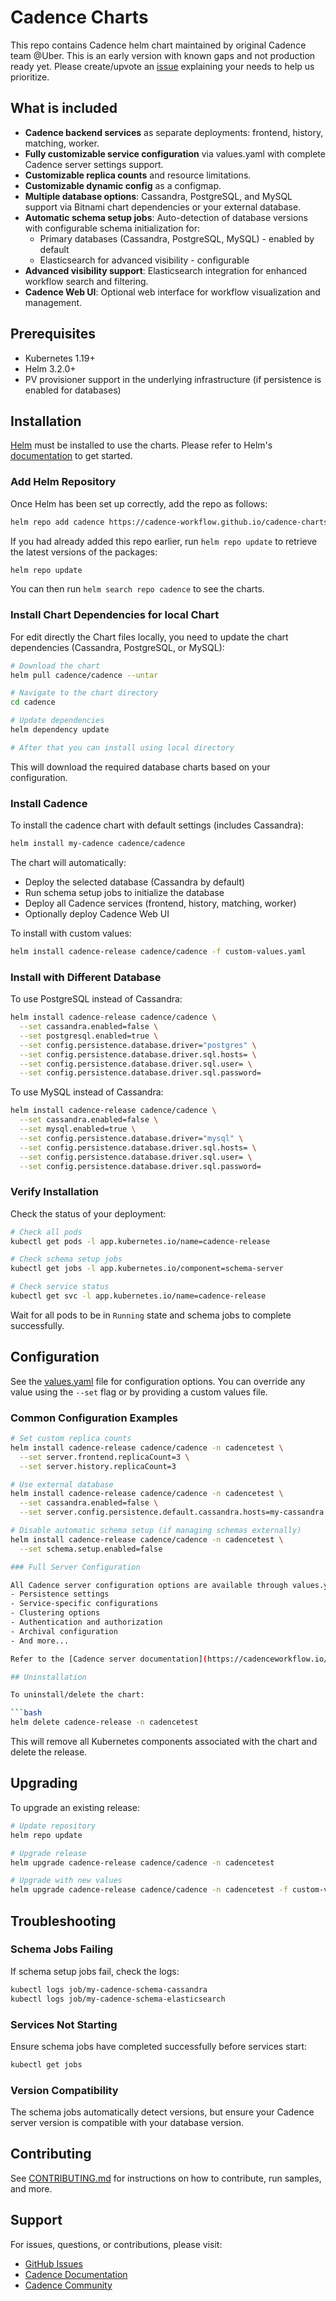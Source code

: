 # Cadence Charts

This repo contains Cadence helm chart maintained by original Cadence team @Uber.
This is an early version with known gaps and not production ready yet. 
Please create/upvote an [issue](https://github.com/uber/cadence-charts/issues) explaining your needs to help us prioritize.

## What is included

- **Cadence backend services** as separate deployments: frontend, history, matching, worker.
- **Fully customizable service configuration** via values.yaml with complete Cadence server settings support.
- **Customizable replica counts** and resource limitations.
- **Customizable dynamic config** as a configmap.
- **Multiple database options**: Cassandra, PostgreSQL, and MySQL support via Bitnami chart dependencies or your external database.
- **Automatic schema setup jobs**: Auto-detection of database versions with configurable schema initialization for:
  - Primary databases (Cassandra, PostgreSQL, MySQL) - enabled by default
  - Elasticsearch for advanced visibility - configurable
- **Advanced visibility support**: Elasticsearch integration for enhanced workflow search and filtering.
- **Cadence Web UI**: Optional web interface for workflow visualization and management.

## Prerequisites

- Kubernetes 1.19+
- Helm 3.2.0+
- PV provisioner support in the underlying infrastructure (if persistence is enabled for databases)

## Installation

[Helm](https://helm.sh) must be installed to use the charts. Please refer to
Helm's [documentation](https://helm.sh/docs) to get started.

### Add Helm Repository

Once Helm has been set up correctly, add the repo as follows:

```bash
helm repo add cadence https://cadence-workflow.github.io/cadence-charts
```

If you had already added this repo earlier, run `helm repo update` to retrieve
the latest versions of the packages:

```bash
helm repo update
```

You can then run `helm search repo cadence` to see the charts.

### Install Chart Dependencies for local Chart

For edit directly the Chart files locally, you need to update the chart dependencies (Cassandra, PostgreSQL, or MySQL):

```bash
# Download the chart
helm pull cadence/cadence --untar

# Navigate to the chart directory
cd cadence

# Update dependencies
helm dependency update

# After that you can install using local directory
```

This will download the required database charts based on your configuration.

### Install Cadence

To install the cadence chart with default settings (includes Cassandra):

```bash
helm install my-cadence cadence/cadence
```

The chart will automatically:
- Deploy the selected database (Cassandra by default)
- Run schema setup jobs to initialize the database
- Deploy all Cadence services (frontend, history, matching, worker)
- Optionally deploy Cadence Web UI

To install with custom values:

```bash
helm install cadence-release cadence/cadence -f custom-values.yaml
```

### Install with Different Database

To use PostgreSQL instead of Cassandra:

```bash
helm install cadence-release cadence/cadence \
  --set cassandra.enabled=false \
  --set postgresql.enabled=true \
  --set config.persistence.database.driver="postgres" \
  --set config.persistence.database.driver.sql.hosts= \
  --set config.persistence.database.driver.sql.user= \
  --set config.persistence.database.driver.sql.password= 
```

To use MySQL instead of Cassandra:


```bash
helm install cadence-release cadence/cadence \
  --set cassandra.enabled=false \
  --set mysql.enabled=true \
  --set config.persistence.database.driver="mysql" \
  --set config.persistence.database.driver.sql.hosts= \
  --set config.persistence.database.driver.sql.user= \
  --set config.persistence.database.driver.sql.password= 
```

### Verify Installation

Check the status of your deployment:

```bash
# Check all pods
kubectl get pods -l app.kubernetes.io/name=cadence-release

# Check schema setup jobs
kubectl get jobs -l app.kubernetes.io/component=schema-server

# Check service status
kubectl get svc -l app.kubernetes.io/name=cadence-release
```

Wait for all pods to be in `Running` state and schema jobs to complete successfully.

## Configuration

See the [values.yaml](values.yaml) file for configuration options. You can override any value using the `--set` flag or by providing a custom values file.

### Common Configuration Examples

```bash
# Set custom replica counts
helm install cadence-release cadence/cadence -n cadencetest \
  --set server.frontend.replicaCount=3 \
  --set server.history.replicaCount=3

# Use external database
helm install cadence-release cadence/cadence -n cadencetest \
  --set cassandra.enabled=false \
  --set server.config.persistence.default.cassandra.hosts=my-cassandra.example.com

# Disable automatic schema setup (if managing schemas externally)
helm install cadence-release cadence/cadence -n cadencetest \
  --set schema.setup.enabled=false

### Full Server Configuration

All Cadence server configuration options are available through values.yaml under `server.config`. This includes:
- Persistence settings
- Service-specific configurations
- Clustering options
- Authentication and authorization
- Archival configuration
- And more...

Refer to the [Cadence server documentation](https://cadenceworkflow.io/docs/operation-guide/setup/) for detailed configuration options.

## Uninstallation

To uninstall/delete the chart:

```bash
helm delete cadence-release -n cadencetest
```

This will remove all Kubernetes components associated with the chart and delete the release.

## Upgrading

To upgrade an existing release:

```bash
# Update repository
helm repo update

# Upgrade release
helm upgrade cadence-release cadence/cadence -n cadencetest

# Upgrade with new values
helm upgrade cadence-release cadence/cadence -n cadencetest -f custom-values.yaml
```

## Troubleshooting

### Schema Jobs Failing

If schema setup jobs fail, check the logs:
```bash
kubectl logs job/my-cadence-schema-cassandra
kubectl logs job/my-cadence-schema-elasticsearch
```

### Services Not Starting

Ensure schema jobs have completed successfully before services start:
```bash
kubectl get jobs
```

### Version Compatibility

The schema jobs automatically detect versions, but ensure your Cadence server version is compatible with your database version.

## Contributing

See [CONTRIBUTING.md](CONTRIBUTING.md) for instructions on how to contribute, run samples, and more.

## Support

For issues, questions, or contributions, please visit:
- [GitHub Issues](https://github.com/uber/cadence-charts/issues)
- [Cadence Documentation](https://cadenceworkflow.io/docs/get-started)
- [Cadence Community](https://github.com/cadence-workflow/cadence)